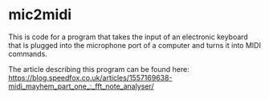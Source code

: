 # mic2midi

This is code for a program that takes the input of an electronic keyboard that is plugged into the microphone port of a computer and turns it into MIDI commands. 

The article describing this program can be found here: https://blog.speedfox.co.uk/articles/1557169638-midi_mayhem_part_one_:_fft_note_analyser/
